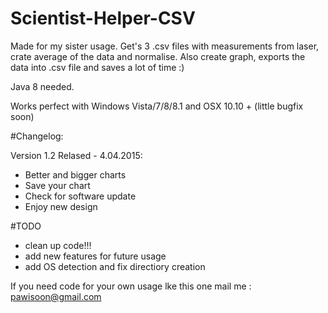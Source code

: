 # Scientist-Helper-CSV
Made for my sister usage. Get's 3 .csv files with measurements from laser, crate average of the data and normalise.
Also create graph, exports the data into .csv file and saves a lot of time :)

Java 8 needed.

Works perfect with Windows Vista/7/8/8.1 and OSX 10.10 + (little bugfix soon)

#Changelog:

Version 1.2 Relased - 4.04.2015:

- Better and bigger charts
- Save your chart 
- Check for software update
- Enjoy new design


#TODO

- clean up code!!!
- add new features for future usage
- add OS detection and fix directiory creation


If you need code for your own usage lke this one mail me : pawisoon@gmail.com 
